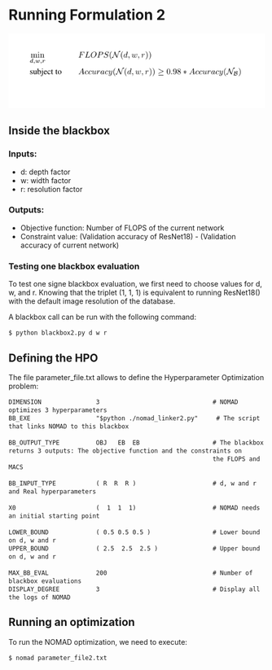 # Running Formulation 2


![Formulation2](formulation2.jpg)


## Inside the blackbox

### Inputs:

* d: depth factor
* w: width factor
* r: resolution factor

### Outputs:

* Objective function: Number of FLOPS of the current network
* Constraint value: (Validation accuracy of ResNet18) - (Validation accuracy of current network)


### Testing one blackbox evaluation

To test one signe blackbox evaluation, we first need to choose values for d, w, and r. Knowing that the triplet (1, 1, 1) 
is equivalent to running ResNet18() with the default image resolution of the database.

A blackbox call can be run with the following command:

```
$ python blackbox2.py d w r
```

## Defining the HPO 

The file parameter_file.txt allows to define the Hyperparameter Optimization problem: 

```
DIMENSION               3                               # NOMAD optimizes 3 hyperparameters
BB_EXE                  "$python ./nomad_linker2.py"     # The script that links NOMAD to this blackbox

BB_OUTPUT_TYPE          OBJ   EB  EB                    # The blackbox returns 3 outputs: The objective function and the constraints on 
                                                        the FLOPS and MACS
                                                        
BB_INPUT_TYPE           ( R  R  R )                     # d, w and r and Real hyperparameters

X0                      (  1  1  1)                     # NOMAD needs an initial starting point       

LOWER_BOUND             ( 0.5 0.5 0.5 )                 # Lower bound on d, w and r
UPPER_BOUND             ( 2.5  2.5  2.5 )               # Upper bound on d, w and r

MAX_BB_EVAL             200                             # Number of blackbox evaluations
DISPLAY_DEGREE          3                               # Display all the logs of NOMAD
```



## Running an optimization

To run the NOMAD optimization, we need to execute: 

```
$ nomad parameter_file2.txt
```


